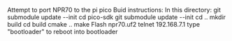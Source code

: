 Attempt to port NPR70 to the pi pico
Buid instructions:
In this directory:
git submodule update --init
cd pico-sdk
git submodule update --init
cd ..
mkdir build
cd build
cmake ..
make
Flash npr70.uf2
telnet 192.168.7.1
type "bootloader" to reboot into bootloader
